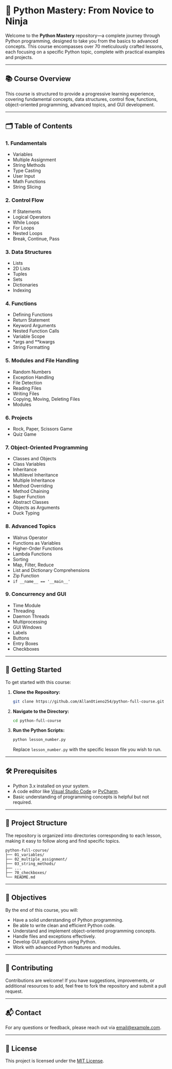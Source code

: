 # 🐍 Python Mastery: From Novice to Ninja

Welcome to the **Python Mastery** repository—a complete journey through Python programming, designed to take you from the basics to advanced concepts. This course encompasses over 70 meticulously crafted lessons, each focusing on a specific Python topic, complete with practical examples and projects.

---

## 📚 Course Overview

This course is structured to provide a progressive learning experience, covering fundamental concepts, data structures, control flow, functions, object-oriented programming, advanced topics, and GUI development.

---

## 🗂️ Table of Contents

### 1. **Fundamentals**

* Variables
* Multiple Assignment
* String Methods
* Type Casting
* User Input
* Math Functions
* String Slicing

### 2. **Control Flow**

* If Statements
* Logical Operators
* While Loops
* For Loops
* Nested Loops
* Break, Continue, Pass

### 3. **Data Structures**

* Lists
* 2D Lists
* Tuples
* Sets
* Dictionaries
* Indexing

### 4. **Functions**

* Defining Functions
* Return Statement
* Keyword Arguments
* Nested Function Calls
* Variable Scope
* \*args and \*\*kwargs
* String Formatting

### 5. **Modules and File Handling**

* Random Numbers
* Exception Handling
* File Detection
* Reading Files
* Writing Files
* Copying, Moving, Deleting Files
* Modules

### 6. **Projects**

* Rock, Paper, Scissors Game
* Quiz Game

### 7. **Object-Oriented Programming**

* Classes and Objects
* Class Variables
* Inheritance
* Multilevel Inheritance
* Multiple Inheritance
* Method Overriding
* Method Chaining
* Super Function
* Abstract Classes
* Objects as Arguments
* Duck Typing

### 8. **Advanced Topics**

* Walrus Operator
* Functions as Variables
* Higher-Order Functions
* Lambda Functions
* Sorting
* Map, Filter, Reduce
* List and Dictionary Comprehensions
* Zip Function
* `if __name__ == '__main__'`

### 9. **Concurrency and GUI**

* Time Module
* Threading
* Daemon Threads
* Multiprocessing
* GUI Windows
* Labels
* Buttons
* Entry Boxes
* Checkboxes

---

## 🚀 Getting Started

To get started with this course:

1. **Clone the Repository:**

   ```bash
   git clone https://github.com/AllanOtieno254/python-full-course.git
   ```
2. **Navigate to the Directory:**

   ```bash
   cd python-full-course
   ```
3. **Run the Python Scripts:**

   ```bash
   python lesson_number.py
   ```

   Replace `lesson_number.py` with the specific lesson file you wish to run.

---

## 🛠️ Prerequisites

* Python 3.x installed on your system.
* A code editor like [Visual Studio Code](https://code.visualstudio.com/) or [PyCharm](https://www.jetbrains.com/pycharm/).
* Basic understanding of programming concepts is helpful but not required.

---

## 📁 Project Structure

The repository is organized into directories corresponding to each lesson, making it easy to follow along and find specific topics.

```
python-full-course/
├── 01_variables/
├── 02_multiple_assignment/
├── 03_string_methods/
├── ...
├── 70_checkboxes/
└── README.md
```

---

## 🎯 Objectives

By the end of this course, you will:

* Have a solid understanding of Python programming.
* Be able to write clean and efficient Python code.
* Understand and implement object-oriented programming concepts.
* Handle files and exceptions effectively.
* Develop GUI applications using Python.
* Work with advanced Python features and modules.

---

## 🤝 Contributing

Contributions are welcome! If you have suggestions, improvements, or additional resources to add, feel free to fork the repository and submit a pull request.

---

## 📬 Contact

For any questions or feedback, please reach out via [email@example.com](mailto:email@example.com).

---

## 📜 License

This project is licensed under the [MIT License](LICENSE).
